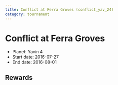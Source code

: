 ```yaml
---
title: Conflict at Ferra Groves (conflict_yav_24)
category: tournament
---
```

# Conflict at Ferra Groves

  * Planet: Yavin 4
  * Start date: 2016-07-27
  * End date: 2016-08-01

## Rewards

